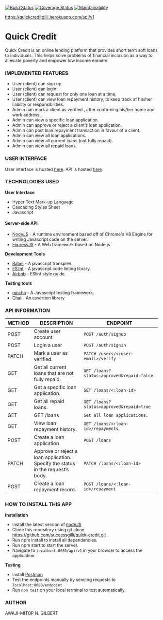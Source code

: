 
[![Build Status](https://travis-ci.org/successgilli/quick-credit.svg?branch=develop)](https://travis-ci.org/successgilli/quick-credit)
[![Coverage Status](https://coveralls.io/repos/github/successgilli/quick-credit/badge.svg?branch=develop)](https://coveralls.io/github/successgilli/quick-credit?branch=develop)
[![Maintainability](https://api.codeclimate.com/v1/badges/4073e8f791399ecb2848/maintainability)](https://codeclimate.com/github/successgilli/quick-credit/maintainability)

https://quickcreditgilli.herokuapp.com/api/v1
# Quick Credit
Quick Credit is an online lending platform that provides short term soft loans to individuals. This
helps solve problems of financial inclusion as a way to alleviate poverty and empower low income earners.



### IMPLEMENTED FEATURES

 * User (client) can sign up.
 * User (client) can login.
 * User (client) can request for only one loan at a time.
 * User (client) can view loan repayment history, to keep track of his/her liability or
responsibilities.
 * Admin can mark a client as verified , after confirming his/her home and work address.</li>
 * Admin can view a specific loan application.
 * Admin can approve or reject a client’s loan application.
 * Admin can post loan repayment transaction in favour of a client.
 * Admin can view all loan applications.
 * Admin can view all current loans (not fully repaid).
 * Admin can view all repaid loans.


 


### USER INTERFACE

User interface is hosted <a href= "https://successgilli.github.io/quick-credit/">here</a>.
API is hosted <a href= "https://quickcreditgilli.herokuapp.com/api/v1">here</a>.



### TECHNOLOGIES USED

**User Interface**
* Hyper Text Mark-up Language
* Cascading Styles Sheet
* Javascript

#### Server-side API ####
* <a href= "https://nodeJS.org">NodeJS</a>  - A runtime environment based off of Chrome's V8 Engine for writing Javascript code on the server.
* <a href="https://expressJS.com">ExpressJS</a>  - A Web framework based on Node.js.
    
**Development Tools**
* <a href="https://babeljs.io">Babel</a> - A javascript transpiler.
* <a href = "https://eslint.org/">ESlint</a> - A javascript code linting library.
* <a href = "https://https://github.com/airbnb/javascript">Airbnb</a> - ESlint style guide.

**Testing tools**
* <a href="https://www.npmjs.com/package/mocha">mocha</a> - A Javascript testing framework.
* <a href= "https://www.npmjs.com/package/chai">Chai</a> - An assertion library
### API INFORMATION

|   METHOD      |  DESCRIPTION   | ENDPOINT                    |
| ------------- | -------------- |-----------------------------|
|   POST        | Create user account |`POST /auth/signup`          |
|   POST         | Login a user  |`POST /auth/signin`|
|   PATCH        | Mark a user as verified.|`PATCH /users/<:user-email>/verify`          |
|   GET         | Get all current loans that are not fully repaid.|`GET /loans?status=approved&repaid=false`|
|   GET         |Get a specific loan application. |`GET /loans/<:loan-id>`|
|   GET         |Get all repaid loans.|`GET /loans?status=approved&repaid=true`|
| GET |GET /loans|`Get all loan applications.`|
| GET |View loan repayment history.|`GET /loans/<:loan-id>/repayments`|
| POST | Create a loan application|`POST /loans`|
| PATCH |Approve or reject a loan application. Specify the status in the request’s body.|`PATCH /loans/<:loan-id>`|
| POST |Create a loan repayment record.|`POST /loans/<:loan-id>/repayment`|

 
 
### HOW TO INSTALL THIS APP

**Installation**
* Install the latest version of <a href="https://nodejs.org">nodeJS</a>
* Clone this repository using git clone https://github.com/successgilli/quick-credit.git 
* Run npm install to install all dependencies.
* Run npm start to start the server.
* Navigate to `localhost:8080/api/v1` in your browser to access the application.

**Testing**
* Install <a href="https://www.getpostman.com/apps">Postman</a>
* Test the endpoints manually by sending requests to `localhost:8080/endpoint`
* Run `npm test` on your local terminal to test automatically.

### AUTHOR
AWAJI-MITOP N. GILBERT


